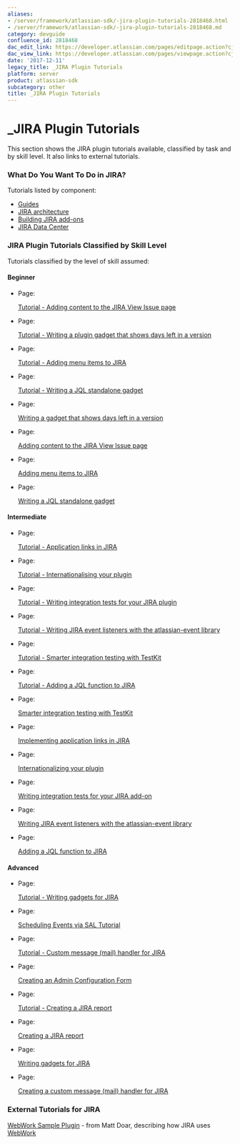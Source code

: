 ```yaml
---
aliases:
- /server/framework/atlassian-sdk/-jira-plugin-tutorials-2818468.html
- /server/framework/atlassian-sdk/-jira-plugin-tutorials-2818468.md
category: devguide
confluence_id: 2818468
dac_edit_link: https://developer.atlassian.com/pages/editpage.action?cjm=wozere&pageId=2818468
dac_view_link: https://developer.atlassian.com/pages/viewpage.action?cjm=wozere&pageId=2818468
date: '2017-12-11'
legacy_title: _JIRA Plugin Tutorials
platform: server
product: atlassian-sdk
subcategory: other
title: _JIRA Plugin Tutorials
---
```

# \_JIRA Plugin Tutorials

This section shows the JIRA plugin tutorials available, classified by task and by skill level. It also links to external tutorials.

### What Do You Want To Do in JIRA?

Tutorials listed by component:

-   [Guides](https://developer.atlassian.com/display/JIRADEV/Guides)
-   [JIRA architecture](https://developer.atlassian.com/display/JIRADEV/JIRA+architecture)
-   [Building JIRA add-ons](https://developer.atlassian.com/display/JIRADEV/Building+JIRA+add-ons)
-   [JIRA Data Center](https://developer.atlassian.com/display/JIRADEV/JIRA+Data+Center)

### JIRA Plugin Tutorials Classified by Skill Level

Tutorials classified by the level of skill assumed:

#### Beginner

-   Page:

    [Tutorial - Adding content to the JIRA View Issue page](https://developer.atlassian.com/display/JIRADEV/Tutorial+-+Adding+content+to+the+JIRA+View+Issue+page)

-   Page:

    [Tutorial - Writing a plugin gadget that shows days left in a version](https://developer.atlassian.com/display/JIRADEV/Tutorial+-+Writing+a+plugin+gadget+that+shows+days+left+in+a+version)

-   Page:

    [Tutorial - Adding menu items to JIRA](https://developer.atlassian.com/display/JIRADEV/Tutorial+-+Adding+menu+items+to+JIRA)

-   Page:

    [Tutorial - Writing a JQL standalone gadget](https://developer.atlassian.com/display/JIRADEV/Tutorial+-+Writing+a+JQL+standalone+gadget)

-   Page:

    [Writing a gadget that shows days left in a version](/display/JIRASERVER/Writing+a+gadget+that+shows+days+left+in+a+version)

-   Page:

    [Adding content to the JIRA View Issue page](/display/JIRASERVER/Adding+content+to+the+JIRA+View+Issue+page)

-   Page:

    [Adding menu items to JIRA](/display/JIRASERVER/Adding+menu+items+to+JIRA)

-   Page:

    [Writing a JQL standalone gadget](/display/JIRASERVER/Writing+a+JQL+standalone+gadget)

#### Intermediate

-   Page:

    [Tutorial - Application links in JIRA](https://developer.atlassian.com/display/JIRADEV/Tutorial+-+Application+links+in+JIRA)

-   Page:

    [Tutorial - Internationalising your plugin](https://developer.atlassian.com/display/JIRADEV/Tutorial+-+Internationalising+your+plugin)

-   Page:

    [Tutorial - Writing integration tests for your JIRA plugin](https://developer.atlassian.com/display/JIRADEV/Tutorial+-+Writing+integration+tests+for+your+JIRA+plugin)

-   Page:

    [Tutorial - Writing JIRA event listeners with the atlassian-event library](https://developer.atlassian.com/display/JIRADEV/Tutorial+-+Writing+JIRA+event+listeners+with+the+atlassian-event+library)

-   Page:

    [Tutorial - Smarter integration testing with TestKit](https://developer.atlassian.com/display/JIRADEV/Tutorial+-+Smarter+integration+testing+with+TestKit)

-   Page:

    [Tutorial - Adding a JQL function to JIRA](https://developer.atlassian.com/display/JIRADEV/Tutorial+-+Adding+a+JQL+function+to+JIRA)

-   Page:

    [Smarter integration testing with TestKit](/display/JIRASERVER/Smarter+integration+testing+with+TestKit)

-   Page:

    [Implementing application links in JIRA](/display/JIRASERVER/Implementing+application+links+in+JIRA)

-   Page:

    [Internationalizing your plugin](/display/JIRASERVER/Internationalizing+your+plugin)

-   Page:

    [Writing integration tests for your JIRA add-on](/display/JIRASERVER/Writing+integration+tests+for+your+JIRA+add-on)

-   Page:

    [Writing JIRA event listeners with the atlassian-event library](/display/JIRASERVER/Writing+JIRA+event+listeners+with+the+atlassian-event+library)

-   Page:

    [Adding a JQL function to JIRA](/display/JIRASERVER/Adding+a+JQL+function+to+JIRA)

#### Advanced

-   Page:

    [Tutorial - Writing gadgets for JIRA](https://developer.atlassian.com/display/JIRADEV/Tutorial+-+Writing+gadgets+for+JIRA)

-   Page:

    [Scheduling Events via SAL Tutorial](/server/framework/atlassian-sdk/scheduling-events-via-sal-tutorial)

-   Page:

    [Tutorial - Custom message (mail) handler for JIRA](https://developer.atlassian.com/display/JIRADEV/Tutorial+-+Custom+message+%28mail%29+handler+for+JIRA)

-   Page:

    [Creating an Admin Configuration Form](/server/framework/atlassian-sdk/creating-an-admin-configuration-form)

-   Page:

    [Tutorial - Creating a JIRA report](https://developer.atlassian.com/display/JIRADEV/Tutorial+-+Creating+a+JIRA+report)

-   Page:

    [Creating a JIRA report](/display/JIRASERVER/Creating+a+JIRA+report)

-   Page:

    [Writing gadgets for JIRA](/display/JIRASERVER/Writing+gadgets+for+JIRA)

-   Page:

    [Creating a custom message (mail) handler for JIRA](/display/JIRASERVER/Creating+a+custom+message+%28mail%29+handler+for+JIRA)

### External Tutorials for JIRA

<a href="https://studio.plugins.atlassian.com/wiki/display/WSMPL/Webwork+Sample+Plugin" class="external-link">WebWork Sample Plugin</a> - from Matt Doar, describing how JIRA uses <a href="http://www.opensymphony.com/webwork/" class="external-link">WebWork</a>





















